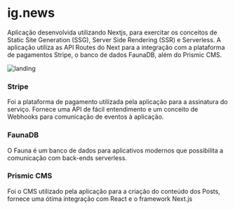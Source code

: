# ig.news


Aplicação desenvolvida utilizando Nextjs, para exercitar os conceitos de Static Site Generation (SSG), Server Side Rendering (SSR) e Serverless. A aplicação utiliza as API Routes do Next para a integração com a plataforma de pagamentos Stripe, o banco de dados FaunaDB, além do Prismic CMS.

![landing](./public/landing.png?raw=true)

### Stripe

Foi a plataforma de pagamento utilizada pela aplicação para a assinatura do serviço. Fornece uma API de fácil entendimento e um conceito de Webhooks para comunicação de eventos à aplicação.

### FaunaDB

O Fauna é um banco de dados para aplicativos modernos que possibilita a comunicação com back-ends serverless.

### Prismic CMS

Foi o CMS utilizado pela aplicação para a criação do conteúdo dos Posts, fornece uma ótima integração com React e o framework Next.js
